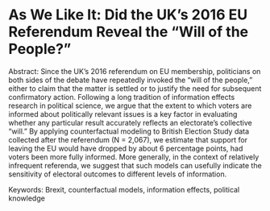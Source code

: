 # As We Like It: Did the UK’s 2016 EU Referendum Reveal the “Will of the People?”

Abstract: Since the UK’s 2016 referendum on EU membership, politicians on both sides of the debate have repeatedly invoked the “will of the people,” either to claim that the matter is settled or to justify the need for subsequent confirmatory action. Following a long tradition of information effects research in political science, we argue that the extent to which voters are informed about politically relevant issues is a key factor in evaluating whether any particular result accurately reflects an electorate’s collective “will.” By applying counterfactual modeling to British Election Study data collected after the referendum (N = 2,067), we estimate that support for leaving the EU would have dropped by about 6 percentage points, had voters been more fully informed. More generally, in the context of relatively infrequent referenda, we suggest that such models can usefully indicate the sensitivity of electoral outcomes to different levels of information.

Keywords: Brexit, counterfactual models, information effects, political knowledge
